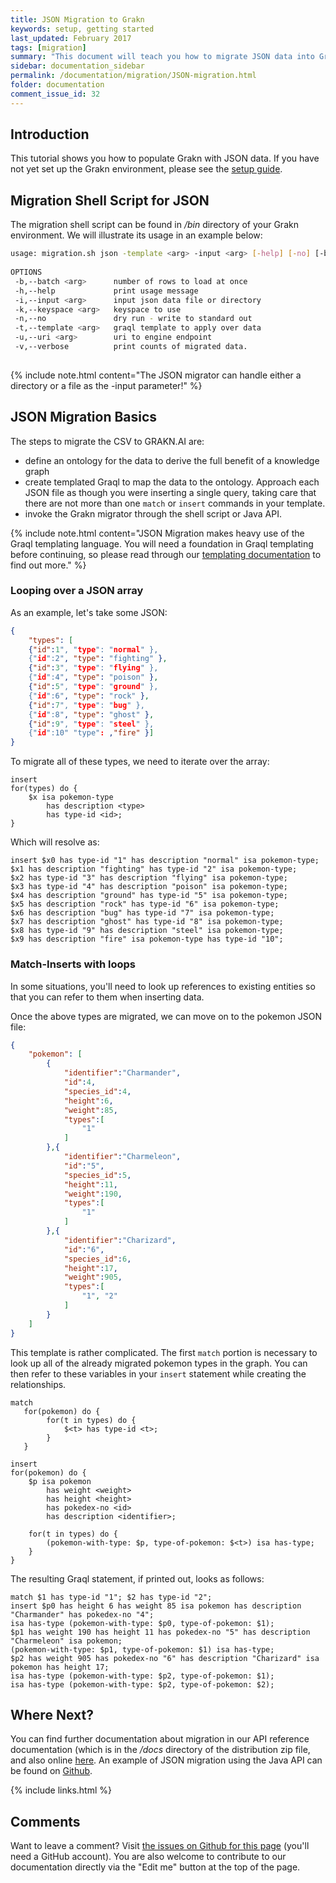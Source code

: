 ```yaml
---
title: JSON Migration to Grakn
keywords: setup, getting started
last_updated: February 2017
tags: [migration]
summary: "This document will teach you how to migrate JSON data into Grakn."
sidebar: documentation_sidebar
permalink: /documentation/migration/JSON-migration.html
folder: documentation
comment_issue_id: 32
---
```


## Introduction
This tutorial shows you how to populate Grakn with JSON data. If you have not yet set up the Grakn environment, please see the [setup guide](../get-started/setup-guide.html).

## Migration Shell Script for JSON
The migration shell script can be found in */bin* directory of your Grakn environment. We will illustrate its usage in an example below:

```bash
usage: migration.sh json -template <arg> -input <arg> [-help] [-no] [-batch <arg>] [-uri <arg>] [-keyspace <arg>] [-v]
 
OPTIONS
 -b,--batch <arg>      number of rows to load at once
 -h,--help             print usage message
 -i,--input <arg>      input json data file or directory
 -k,--keyspace <arg>   keyspace to use
 -n,--no               dry run - write to standard out
 -t,--template <arg>   graql template to apply over data
 -u,--uri <arg>        uri to engine endpoint
 -v,--verbose          print counts of migrated data.
 
```

{% include note.html content="The JSON migrator can handle either a directory or a file as the -input parameter!" %}

## JSON Migration Basics

The steps to migrate the CSV to GRAKN.AI are:

* define an ontology for the data to derive the full benefit of a knowledge graph
* create templated Graql to map the data to the ontology. Approach each JSON file as though you were inserting a single query, taking care that there are not more than one `match` or `insert` commands in your template. 
* invoke the Grakn migrator through the shell script or Java API. 

{% include note.html content="JSON Migration makes heavy use of the Graql templating language. You will need a foundation in Graql templating before continuing, so please read through our [templating documentation](../graql/graql-templating.html) to find out more." %}

### Looping over a JSON array   

As an example, let's take some JSON:

```json
{
    "types": [
    {"id":1", "type": "normal" },
    {"id":2", "type": "fighting" },
    {"id":3", "type": "flying" },
    {"id":4", "type": "poison" },
    {"id":5", "type": "ground" },
    {"id":6", "type": "rock" },
    {"id":7", "type": "bug" },
    {"id":8", "type": "ghost" },
    {"id":9", "type": "steel" },
    {"id":10" "type": ,"fire" }]
}
```

To migrate all of these types, we need to iterate over the array:    

```graql-template
insert
for(types) do {
    $x isa pokemon-type
        has description <type>
        has type-id <id>;
}
```

Which will resolve as:    

```graql
insert $x0 has type-id "1" has description "normal" isa pokemon-type;
$x1 has description "fighting" has type-id "2" isa pokemon-type;
$x2 has type-id "3" has description "flying" isa pokemon-type;
$x3 has type-id "4" has description "poison" isa pokemon-type;
$x4 has description "ground" has type-id "5" isa pokemon-type;
$x5 has description "rock" has type-id "6" isa pokemon-type;
$x6 has description "bug" has type-id "7" isa pokemon-type;
$x7 has description "ghost" has type-id "8" isa pokemon-type;
$x8 has type-id "9" has description "steel" isa pokemon-type;
$x9 has description "fire" isa pokemon-type has type-id "10";
```

### Match-Inserts with loops   

In some situations, you'll need to look up references to existing entities so that you can refer to them when inserting data. 

Once the above types are migrated, we can move on to the pokemon JSON file:   

```json
{
    "pokemon": [
        {
            "identifier":"Charmander",
            "id":4,
            "species_id":4,
            "height":6,
            "weight":85,
            "types":[
                "1"
            ]
        },{
            "identifier":"Charmeleon",
            "id":"5",
            "species_id":5,
            "height":11,
            "weight":190,
            "types":[
                "1"
            ]
        },{
            "identifier":"Charizard",
            "id":"6",
            "species_id":6,
            "height":17,
            "weight":905,
            "types":[
                "1", "2"
            ]
        }
    ]
}
```

This template is rather complicated. The first `match` portion is necessary to look up all of the already migrated pokemon types in the graph. You can then refer to these variables in your `insert` statement while creating the relationships.   

```graql-template
match
   for(pokemon) do {
        for(t in types) do {
            $<t> has type-id <t>;
        }
   }

insert
for(pokemon) do {
    $p isa pokemon
        has weight <weight>
        has height <height>
        has pokedex-no <id>
        has description <identifier>;

    for(t in types) do {
        (pokemon-with-type: $p, type-of-pokemon: $<t>) isa has-type;
    }
}
```

The resulting Graql statement, if printed out, looks as follows:

```graql
match $1 has type-id "1"; $2 has type-id "2";
insert $p0 has height 6 has weight 85 isa pokemon has description "Charmander" has pokedex-no "4";
isa has-type (pokemon-with-type: $p0, type-of-pokemon: $1);
$p1 has weight 190 has height 11 has pokedex-no "5" has description "Charmeleon" isa pokemon;
(pokemon-with-type: $p1, type-of-pokemon: $1) isa has-type;
$p2 has weight 905 has pokedex-no "6" has description "Charizard" isa pokemon has height 17;
isa has-type (pokemon-with-type: $p2, type-of-pokemon: $1);
isa has-type (pokemon-with-type: $p2, type-of-pokemon: $2);
```

## Where Next?
You can find further documentation about migration in our API reference documentation (which is in the */docs* directory of the distribution zip file, and also online [here](https://grakn.ai/javadocs.html). An example of JSON migration using the Java API can be found on [Github](https://github.com/graknlabs/sample-projects/tree/master/example-json-migration).

{% include links.html %}


## Comments
Want to leave a comment? Visit <a href="https://github.com/graknlabs/docs/issues/32" target="_blank">the issues on Github for this page</a> (you'll need a GitHub account). You are also welcome to contribute to our documentation directly via the "Edit me" button at the top of the page.
